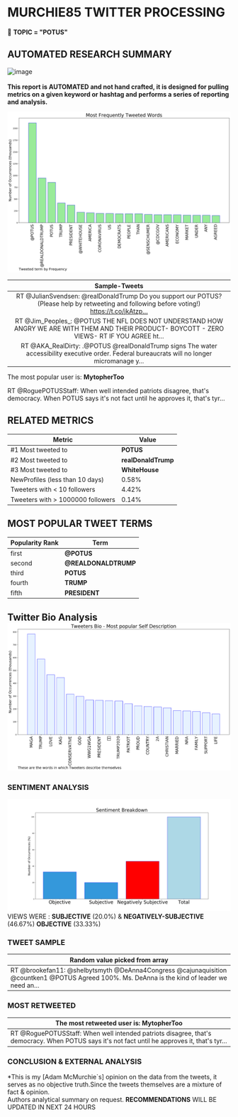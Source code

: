 # MURCHIE85 TWITTER PROCESSING 
&#x1F34E; **TOPIC = "POTUS"**

## AUTOMATED RESEARCH SUMMARY

![image](https://marketingplatform.google.com/about/static/images/gmp/analytics-smb-benefit.jpg)
<br></br>
<b> This report is AUTOMATED and not hand crafted, it is designed for pulling metrics on a given keyword or hashtag and performs a series of reporting and analysis.</b>



![image](TWEETS.png)



|                **Sample-Tweets**        |
| :-------------: |
| RT @JulianSvendsen: @realDonaldTrump Do you support our POTUS? (Please help by retweeting and following before voting!) https://t.co/jkAtzp… |
| RT @Jim_Peoples_: @POTUS THE NFL DOES NOT UNDERSTAND HOW ANGRY WE ARE WITH THEM AND THEIR PRODUCT- BOYCOTT - ZERO VIEWS- RT IF YOU AGREE ht… |
| RT @AKA_RealDirty: .@POTUS @realDonaldTrump signs The water accessibility executive order. Federal bureaucrats will no longer micromanage y… |

The most popular user is: **MytopherToo**
<div class="alert alert-block alert-danger"> RT @RoguePOTUSStaff: When well intended patriots disagree, that's democracy. When POTUS says it's not fact until he approves it, that's tyr…</div>

## RELATED METRICS<br>
| Metric | Value |
| ------------- | ------------- |
| #1 Most tweeted to  | **POTUS** |
| #2 Most tweeted to  | **realDonaldTrump** |
| #3 Most tweeted to  | **WhiteHouse** |
| NewProfiles (less than 10 days) | 0.58%  |
| Tweeters with < 10 followers  | 4.42%|
| Tweeters with > 1000000 followers  | 0.14%  |



## MOST POPULAR TWEET TERMS 


| Popularity Rank  | Term |
| ------------- | ------------- |
| first  | **@POTUS**  |
| second  | **@REALDONALDTRUMP**  |
| third  | **POTUS** |
| fourth  | **TRUMP**  |
| fifth  | **PRESIDENT**  |


## Twitter Bio Analysis![image](BIO.png)
### SENTIMENT ANALYSIS
![image](sentiment.png)
VIEWS WERE : **SUBJECTIVE**  (20.0%) & **NEGATIVELY-SUBJECTIVE** (46.67%) **OBJECTIVE** (33.33%)

### TWEET SAMPLE 
| Random value picked from array |
| ------------- |
|RT @brookefan11: @shelbytsmyth @DeAnna4Congress @cajunaquisition @countken1 @POTUS Agreed 100%. Ms. DeAnna is the kind of leader we need an… |

### MOST RETWEETED 

| The most retweeted user is: **MytopherToo**  |
| ------------- |
| RT @RoguePOTUSStaff: When well intended patriots disagree, that's democracy. When POTUS says it's not fact until he approves it, that's tyr… |

### CONCLUSION & EXTERNAL ANALYSIS

*This is my [Adam McMurchie`s] opinion on the data from the tweets, it serves as no objective truth.Since the tweets themselves are a mixture of fact & opinion.<br>
Authors analytical summary on request.
**RECOMMENDATIONS** WILL BE UPDATED IN NEXT  24 HOURS <br>